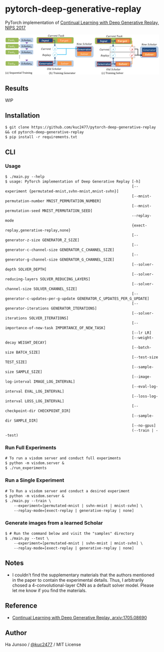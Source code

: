 # pytorch-deep-generative-replay
PyTorch implementation of [Continual Learning with Deep Generative Replay, NIPS 2017](https://arxiv.org/abs/1705.08690)

![model](./arts/model.png)


## Results
WIP


## Installation
```shell
$ git clone https://github.com/kuc2477/pytorch-deep-generative-replay && cd pytorch-deep-generative-replay
$ pip install -r requirements.txt
```

## CLI

### Usage
```shell
$ ./main.py --help
$ usage: PyTorch implementation of Deep Generative Replay [-h]
                                                          [--experiment {permutated-mnist,svhn-mnist,mnist-svhn}]
                                                          [--mnist-permutation-number MNIST_PERMUTATION_NUMBER]
                                                          [--mnist-permutation-seed MNIST_PERMUTATION_SEED]
                                                          --replay-mode
                                                          {exect-replay,generative-replay,none}
                                                          [--generator-z-size GENERATOR_Z_SIZE]
                                                          [--generator-c-channel-size GENERATOR_C_CHANNEL_SIZE]
                                                          [--generator-g-channel-size GENERATOR_G_CHANNEL_SIZE]
                                                          [--solver-depth SOLVER_DEPTH]
                                                          [--solver-reducing-layers SOLVER_REDUCING_LAYERS]
                                                          [--solver-channel-size SOLVER_CHANNEL_SIZE]
                                                          [--generator-c-updates-per-g-update GENERATOR_C_UPDATES_PER_G_UPDATE]
                                                          [--generator-iterations GENERATOR_ITERATIONS]
                                                          [--solver-iterations SOLVER_ITERATIONS]
                                                          [--importance-of-new-task IMPORTANCE_OF_NEW_TASK]
                                                          [--lr LR]
                                                          [--weight-decay WEIGHT_DECAY]
                                                          [--batch-size BATCH_SIZE]
                                                          [--test-size TEST_SIZE]
                                                          [--sample-size SAMPLE_SIZE]
                                                          [--image-log-interval IMAGE_LOG_INTERVAL]
                                                          [--eval-log-interval EVAL_LOG_INTERVAL]
                                                          [--loss-log-interval LOSS_LOG_INTERVAL]
                                                          [--checkpoint-dir CHECKPOINT_DIR]
                                                          [--sample-dir SAMPLE_DIR]
                                                          [--no-gpus]
                                                          (--train | --test)

```

### Run Full Experiments
```shell
# To run a visdom server and conduct full experiments
$ python -m visdom.server &
$ ./run_experiments
```

### Run a Single Experiment
```shell
# To Run a visdom server and conduct a desired experiment
$ python -m visdom.server &
$ ./main.py --train \
    --experiment=[permutated-mnist | svhn-mnist | mnist-svhn] \
    --replay-mode=[exect-replay | generative-replay | none]
```

### Generate images from a learned Scholar
```shell
$ # Run the command below and visit the "samples" directory
$ ./main.py --test \
    --experiment=[permutated-mnist | svhn-mnist | mnist-svhn] \
    --replay-mode=[exect-replay | generative-replay | none]
```

## Notes
- I couldn't find the supplementary materials that the authors mentioned in the paper to contain the experimental details. Thus, I arbitrarily chosed a 4-convolutional-layer CNN as a default solver model. Please let me know if you find the materials.

## Reference
- [Continual Learning with Deep Generative Replay, arxiv:1705.08690](https://arxiv.org/abs/1705.08690)


## Author
Ha Junsoo / [@kuc2477](https://github.com/kuc2477) / MIT License
